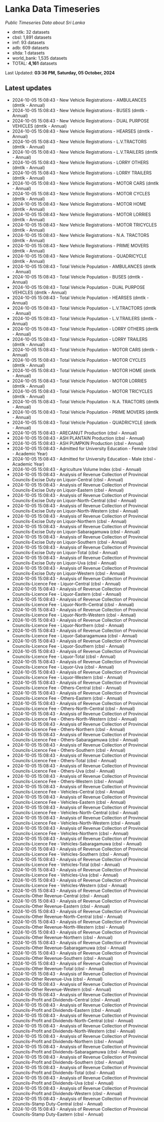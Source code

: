 # Lanka Data Timeseries
*Public Timeseries Data about Sri Lanka*

* dmtlk: 32 datasets
* cbsl: 1,891 datasets
* imf: 93 datasets
* adb: 609 datasets
* sltda: 1 datasets
* world_bank: 1,535 datasets
* TOTAL: **4,161** datasets

Last Updated: **03:36 PM, Saturday, 05 October, 2024**

## Latest updates

* 2024-10-05 15:08:43 - New Vehicle Registrations - AMBULANCES (dmtlk - Annual)
* 2024-10-05 15:08:43 - New Vehicle Registrations - BUSES (dmtlk - Annual)
* 2024-10-05 15:08:43 - New Vehicle Registrations - DUAL PURPOSE VEHICLES (dmtlk - Annual)
* 2024-10-05 15:08:43 - New Vehicle Registrations - HEARSES (dmtlk - Annual)
* 2024-10-05 15:08:43 - New Vehicle Registrations - L.V.TRACTORS (dmtlk - Annual)
* 2024-10-05 15:08:43 - New Vehicle Registrations - L.V.TRAILERS (dmtlk - Annual)
* 2024-10-05 15:08:43 - New Vehicle Registrations - LORRY OTHERS (dmtlk - Annual)
* 2024-10-05 15:08:43 - New Vehicle Registrations - LORRY TRAILERS (dmtlk - Annual)
* 2024-10-05 15:08:43 - New Vehicle Registrations - MOTOR CARS (dmtlk - Annual)
* 2024-10-05 15:08:43 - New Vehicle Registrations - MOTOR CYCLES (dmtlk - Annual)
* 2024-10-05 15:08:43 - New Vehicle Registrations - MOTOR HOME (dmtlk - Annual)
* 2024-10-05 15:08:43 - New Vehicle Registrations - MOTOR LORRIES (dmtlk - Annual)
* 2024-10-05 15:08:43 - New Vehicle Registrations - MOTOR TRICYCLES (dmtlk - Annual)
* 2024-10-05 15:08:43 - New Vehicle Registrations - N.A. TRACTORS (dmtlk - Annual)
* 2024-10-05 15:08:43 - New Vehicle Registrations - PRIME MOVERS (dmtlk - Annual)
* 2024-10-05 15:08:43 - New Vehicle Registrations - QUADRICYCLE (dmtlk - Annual)
* 2024-10-05 15:08:43 - Total Vehicle Population - AMBULANCES (dmtlk - Annual)
* 2024-10-05 15:08:43 - Total Vehicle Population - BUSES (dmtlk - Annual)
* 2024-10-05 15:08:43 - Total Vehicle Population - DUAL PURPOSE VEHICLES (dmtlk - Annual)
* 2024-10-05 15:08:43 - Total Vehicle Population - HEARSES (dmtlk - Annual)
* 2024-10-05 15:08:43 - Total Vehicle Population - L.V.TRACTORS (dmtlk - Annual)
* 2024-10-05 15:08:43 - Total Vehicle Population - L.V.TRAILERS (dmtlk - Annual)
* 2024-10-05 15:08:43 - Total Vehicle Population - LORRY OTHERS (dmtlk - Annual)
* 2024-10-05 15:08:43 - Total Vehicle Population - LORRY TRAILERS (dmtlk - Annual)
* 2024-10-05 15:08:43 - Total Vehicle Population - MOTOR CARS (dmtlk - Annual)
* 2024-10-05 15:08:43 - Total Vehicle Population - MOTOR CYCLES (dmtlk - Annual)
* 2024-10-05 15:08:43 - Total Vehicle Population - MOTOR HOME (dmtlk - Annual)
* 2024-10-05 15:08:43 - Total Vehicle Population - MOTOR LORRIES (dmtlk - Annual)
* 2024-10-05 15:08:43 - Total Vehicle Population - MOTOR TRICYCLES (dmtlk - Annual)
* 2024-10-05 15:08:43 - Total Vehicle Population - N.A. TRACTORS (dmtlk - Annual)
* 2024-10-05 15:08:43 - Total Vehicle Population - PRIME MOVERS (dmtlk - Annual)
* 2024-10-05 15:08:43 - Total Vehicle Population - QUADRICYCLE (dmtlk - Annual)
* 2024-10-05 15:08:43 - ARECANUT Production (cbsl - Annual)
* 2024-10-05 15:08:43 - ASH PLANTAIN Production (cbsl - Annual)
* 2024-10-05 15:08:43 - ASH PUMPKIN Production (cbsl - Annual)
* 2024-10-05 15:08:43 - Admitted for University Education - Female (cbsl - Academic Year)
* 2024-10-05 15:08:43 - Admitted for University Education - Male (cbsl - Academic Year)
* 2024-10-05 15:08:43 - Agriculture Volume Index (cbsl - Annual)
* 2024-10-05 15:08:43 - Analysis of Revenue Collection of Provincial Councils-Excise Duty on Liquor-Central (cbsl - Annual)
* 2024-10-05 15:08:43 - Analysis of Revenue Collection of Provincial Councils-Excise Duty on Liquor-Eastern (cbsl - Annual)
* 2024-10-05 15:08:43 - Analysis of Revenue Collection of Provincial Councils-Excise Duty on Liquor-North-Central (cbsl - Annual)
* 2024-10-05 15:08:43 - Analysis of Revenue Collection of Provincial Councils-Excise Duty on Liquor-North-Western (cbsl - Annual)
* 2024-10-05 15:08:43 - Analysis of Revenue Collection of Provincial Councils-Excise Duty on Liquor-Northern (cbsl - Annual)
* 2024-10-05 15:08:43 - Analysis of Revenue Collection of Provincial Councils-Excise Duty on Liquor-Sabaragamuwa (cbsl - Annual)
* 2024-10-05 15:08:43 - Analysis of Revenue Collection of Provincial Councils-Excise Duty on Liquor-Southern (cbsl - Annual)
* 2024-10-05 15:08:43 - Analysis of Revenue Collection of Provincial Councils-Excise Duty on Liquor-Total (cbsl - Annual)
* 2024-10-05 15:08:43 - Analysis of Revenue Collection of Provincial Councils-Excise Duty on Liquor-Uva (cbsl - Annual)
* 2024-10-05 15:08:43 - Analysis of Revenue Collection of Provincial Councils-Excise Duty on Liquor-Western (cbsl - Annual)
* 2024-10-05 15:08:43 - Analysis of Revenue Collection of Provincial Councils-Licence Fee - Liquor-Central (cbsl - Annual)
* 2024-10-05 15:08:43 - Analysis of Revenue Collection of Provincial Councils-Licence Fee - Liquor-Eastern (cbsl - Annual)
* 2024-10-05 15:08:43 - Analysis of Revenue Collection of Provincial Councils-Licence Fee - Liquor-North-Central (cbsl - Annual)
* 2024-10-05 15:08:43 - Analysis of Revenue Collection of Provincial Councils-Licence Fee - Liquor-North-Western (cbsl - Annual)
* 2024-10-05 15:08:43 - Analysis of Revenue Collection of Provincial Councils-Licence Fee - Liquor-Northern (cbsl - Annual)
* 2024-10-05 15:08:43 - Analysis of Revenue Collection of Provincial Councils-Licence Fee - Liquor-Sabaragamuwa (cbsl - Annual)
* 2024-10-05 15:08:43 - Analysis of Revenue Collection of Provincial Councils-Licence Fee - Liquor-Southern (cbsl - Annual)
* 2024-10-05 15:08:43 - Analysis of Revenue Collection of Provincial Councils-Licence Fee - Liquor-Total (cbsl - Annual)
* 2024-10-05 15:08:43 - Analysis of Revenue Collection of Provincial Councils-Licence Fee - Liquor-Uva (cbsl - Annual)
* 2024-10-05 15:08:43 - Analysis of Revenue Collection of Provincial Councils-Licence Fee - Liquor-Western (cbsl - Annual)
* 2024-10-05 15:08:43 - Analysis of Revenue Collection of Provincial Councils-Licence Fee - Others-Central (cbsl - Annual)
* 2024-10-05 15:08:43 - Analysis of Revenue Collection of Provincial Councils-Licence Fee - Others-Eastern (cbsl - Annual)
* 2024-10-05 15:08:43 - Analysis of Revenue Collection of Provincial Councils-Licence Fee - Others-North-Central (cbsl - Annual)
* 2024-10-05 15:08:43 - Analysis of Revenue Collection of Provincial Councils-Licence Fee - Others-North-Western (cbsl - Annual)
* 2024-10-05 15:08:43 - Analysis of Revenue Collection of Provincial Councils-Licence Fee - Others-Northern (cbsl - Annual)
* 2024-10-05 15:08:43 - Analysis of Revenue Collection of Provincial Councils-Licence Fee - Others-Sabaragamuwa (cbsl - Annual)
* 2024-10-05 15:08:43 - Analysis of Revenue Collection of Provincial Councils-Licence Fee - Others-Southern (cbsl - Annual)
* 2024-10-05 15:08:43 - Analysis of Revenue Collection of Provincial Councils-Licence Fee - Others-Total (cbsl - Annual)
* 2024-10-05 15:08:43 - Analysis of Revenue Collection of Provincial Councils-Licence Fee - Others-Uva (cbsl - Annual)
* 2024-10-05 15:08:43 - Analysis of Revenue Collection of Provincial Councils-Licence Fee - Others-Western (cbsl - Annual)
* 2024-10-05 15:08:43 - Analysis of Revenue Collection of Provincial Councils-Licence Fee - Vehicles-Central (cbsl - Annual)
* 2024-10-05 15:08:43 - Analysis of Revenue Collection of Provincial Councils-Licence Fee - Vehicles-Eastern (cbsl - Annual)
* 2024-10-05 15:08:43 - Analysis of Revenue Collection of Provincial Councils-Licence Fee - Vehicles-North-Central (cbsl - Annual)
* 2024-10-05 15:08:43 - Analysis of Revenue Collection of Provincial Councils-Licence Fee - Vehicles-North-Western (cbsl - Annual)
* 2024-10-05 15:08:43 - Analysis of Revenue Collection of Provincial Councils-Licence Fee - Vehicles-Northern (cbsl - Annual)
* 2024-10-05 15:08:43 - Analysis of Revenue Collection of Provincial Councils-Licence Fee - Vehicles-Sabaragamuwa (cbsl - Annual)
* 2024-10-05 15:08:43 - Analysis of Revenue Collection of Provincial Councils-Licence Fee - Vehicles-Southern (cbsl - Annual)
* 2024-10-05 15:08:43 - Analysis of Revenue Collection of Provincial Councils-Licence Fee - Vehicles-Total (cbsl - Annual)
* 2024-10-05 15:08:43 - Analysis of Revenue Collection of Provincial Councils-Licence Fee - Vehicles-Uva (cbsl - Annual)
* 2024-10-05 15:08:43 - Analysis of Revenue Collection of Provincial Councils-Licence Fee - Vehicles-Western (cbsl - Annual)
* 2024-10-05 15:08:43 - Analysis of Revenue Collection of Provincial Councils-Other Revenue-Central (cbsl - Annual)
* 2024-10-05 15:08:43 - Analysis of Revenue Collection of Provincial Councils-Other Revenue-Eastern (cbsl - Annual)
* 2024-10-05 15:08:43 - Analysis of Revenue Collection of Provincial Councils-Other Revenue-North-Central (cbsl - Annual)
* 2024-10-05 15:08:43 - Analysis of Revenue Collection of Provincial Councils-Other Revenue-North-Western (cbsl - Annual)
* 2024-10-05 15:08:43 - Analysis of Revenue Collection of Provincial Councils-Other Revenue-Northern (cbsl - Annual)
* 2024-10-05 15:08:43 - Analysis of Revenue Collection of Provincial Councils-Other Revenue-Sabaragamuwa (cbsl - Annual)
* 2024-10-05 15:08:43 - Analysis of Revenue Collection of Provincial Councils-Other Revenue-Southern (cbsl - Annual)
* 2024-10-05 15:08:43 - Analysis of Revenue Collection of Provincial Councils-Other Revenue-Total (cbsl - Annual)
* 2024-10-05 15:08:43 - Analysis of Revenue Collection of Provincial Councils-Other Revenue-Uva (cbsl - Annual)
* 2024-10-05 15:08:43 - Analysis of Revenue Collection of Provincial Councils-Other Revenue-Western (cbsl - Annual)
* 2024-10-05 15:08:43 - Analysis of Revenue Collection of Provincial Councils-Profit and Dividends-Central (cbsl - Annual)
* 2024-10-05 15:08:43 - Analysis of Revenue Collection of Provincial Councils-Profit and Dividends-Eastern (cbsl - Annual)
* 2024-10-05 15:08:43 - Analysis of Revenue Collection of Provincial Councils-Profit and Dividends-North-Central (cbsl - Annual)
* 2024-10-05 15:08:43 - Analysis of Revenue Collection of Provincial Councils-Profit and Dividends-North-Western (cbsl - Annual)
* 2024-10-05 15:08:43 - Analysis of Revenue Collection of Provincial Councils-Profit and Dividends-Northern (cbsl - Annual)
* 2024-10-05 15:08:43 - Analysis of Revenue Collection of Provincial Councils-Profit and Dividends-Sabaragamuwa (cbsl - Annual)
* 2024-10-05 15:08:43 - Analysis of Revenue Collection of Provincial Councils-Profit and Dividends-Southern (cbsl - Annual)
* 2024-10-05 15:08:43 - Analysis of Revenue Collection of Provincial Councils-Profit and Dividends-Total (cbsl - Annual)
* 2024-10-05 15:08:43 - Analysis of Revenue Collection of Provincial Councils-Profit and Dividends-Uva (cbsl - Annual)
* 2024-10-05 15:08:43 - Analysis of Revenue Collection of Provincial Councils-Profit and Dividends-Western (cbsl - Annual)
* 2024-10-05 15:08:43 - Analysis of Revenue Collection of Provincial Councils-Stamp Duty-Central (cbsl - Annual)
* 2024-10-05 15:08:43 - Analysis of Revenue Collection of Provincial Councils-Stamp Duty-Eastern (cbsl - Annual)